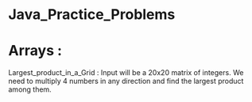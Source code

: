 # Java_Practice_Problems
# Arrays :
Largest_product_in_a_Grid : Input will be a 20x20 matrix of integers. We need to multiply 4 numbers in any direction and find the largest product among them. 
